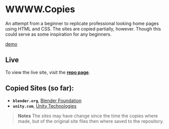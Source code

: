 # WWWW.Copies

An attempt from a beginner to replicate professional looking home pages using HTML and CSS. The sites are copied partially, however. Though this 
could serve as some inspiration for any beginners.

[demo](images/www.copies.gif)

## Live
To view the live site, visit the **[repo page](https://kchuene.github.io/www.copies/)**.

## Copied Sites (so far):
- **`blender.org`**, [Blender Foundation](https://www.blender.org/)
- **`unity.com`**, [Unity Technologies](https://unity.com/)

> **Notes**
> The sites may have change since the time the copies where made, but of the original site files then where saved to 
> the repository. 
